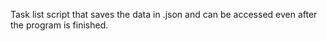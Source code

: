 Task list script that saves the data in .json and can be accessed even after the program is finished.